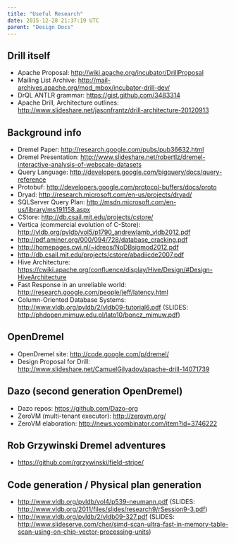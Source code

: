 ```yaml
---
title: "Useful Research"
date: 2015-12-28 21:37:19 UTC
parent: "Design Docs"
---
```

## Drill itself

  * Apache Proposal: <http://wiki.apache.org/incubator/DrillProposal>
  * Mailing List Archive: <http://mail-archives.apache.org/mod_mbox/incubator-drill-dev/>
  * DrQL ANTLR grammar: <https://gist.github.com/3483314>
  * Apache Drill, Architecture outlines: <http://www.slideshare.net/jasonfrantz/drill-architecture-20120913>

## Background info

  * Dremel Paper: <http://research.google.com/pubs/pub36632.html>
  * Dremel Presentation: <http://www.slideshare.net/robertlz/dremel-interactive-analysis-of-webscale-datasets>
  * Query Language: <http://developers.google.com/bigquery/docs/query-reference>
  * Protobuf: <http://developers.google.com/protocol-buffers/docs/proto>
  * Dryad: <http://research.microsoft.com/en-us/projects/dryad/>
  * SQLServer Query Plan: <http://msdn.microsoft.com/en-us/library/ms191158.aspx>
  * CStore: <http://db.csail.mit.edu/projects/cstore/>
  * Vertica (commercial evolution of C-Store): <http://vldb.org/pvldb/vol5/p1790_andrewlamb_vldb2012.pdf>
  * <http://pdf.aminer.org/000/094/728/database_cracking.pdf>
  * <http://homepages.cwi.nl/~idreos/NoDBsigmod2012.pdf>
  * <http://db.csail.mit.edu/projects/cstore/abadiicde2007.pdf>
  * Hive Architecture: <https://cwiki.apache.org/confluence/display/Hive/Design/#Design-HiveArchitecture>
  * Fast Response in an unreliable world: <http://research.google.com/people/jeff/latency.html>
  * Column-Oriented Database Systems: <http://www.vldb.org/pvldb/2/vldb09-tutorial6.pdf> (SLIDES: <http://phdopen.mimuw.edu.pl/lato10/boncz_mimuw.pdf>)

## OpenDremel

  * OpenDremel site: <http://code.google.com/p/dremel/>
  * Design Proposal for Drill: <http://www.slideshare.net/CamuelGilyadov/apache-drill-14071739>

## Dazo (second generation OpenDremel)

  * Dazo repos: <https://github.com/Dazo-org>
  * ZeroVM (multi-tenant executor): <http://zerovm.org/>
  * ZeroVM elaboration: <http://news.ycombinator.com/item?id=3746222>

## Rob Grzywinski Dremel adventures

  * <https://github.com/rgrzywinski/field-stripe/>

## Code generation / Physical plan generation

  * <http://www.vldb.org/pvldb/vol4/p539-neumann.pdf> (SLIDES: <http://www.vldb.org/2011/files/slides/research9/rSession9-3.pdf>)
  * <http://www.vldb.org/pvldb/2/vldb09-327.pdf> (SLIDES: <http://www.slideserve.com/cher/simd-scan-ultra-fast-in-memory-table-scan-using-on-chip-vector-processing-units>)

